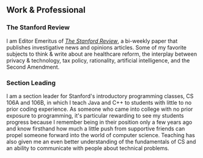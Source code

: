 ## Work & Professional

### The Stanford Review ###

I am Editor Emeritus of *[The Stanford Review](http://stanfordreview.org)*, a bi-weekly paper that publishes investigative news and opinions articles. Some of my favorite subjects to think &amp; write about are healthcare reform, the interplay between privacy &amp; technology, tax policy, rationality, artificial intelligence, and the Second Amendment.

### Section Leading ###

I am a section leader for Stanford's introductory programming classes, CS 106A and 106B, in which I teach Java and C++ to students with little to no prior coding experience. As someone who came into college with no prior exposure to programming, it's particular rewarding to see my students progress because I remember being in their position only a few years ago and know firsthand how much a little push from supportive friends can propel someone forward into the world of computer science. Teaching has also given me an even better understanding of the fundamentals of CS and an ability to communicate with people about technical problems.